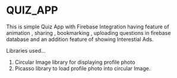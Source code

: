 # QUIZ_APP
This  is simple Quiz App with Firebase Integration  having feature of animation , sharing , bookmarking , uploading questions in firebase database and an addition feature of showing Interestial Ads.

Libraries used... 
1. Circular Image library for displaying profile photo
2. Picasso library to load profile photo into circular Image.

